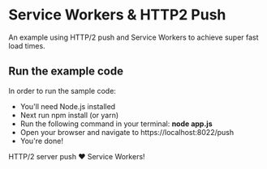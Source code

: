 # Service Workers & HTTP2 Push
An example using HTTP/2 push and Service Workers to achieve super fast load times.

## Run the example code

In order to run the sample code:

- You'll need Node.js installed
- Next run npm install (or yarn)
- Run the following command in your terminal: **node app.js**
- Open your browser and navigate to https://localhost:8022/push
- You're done!

HTTP/2 server push ❤ Service Workers!
